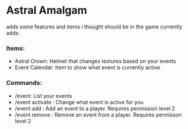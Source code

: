 # Astral Amalgam
adds some features and items i thought should be in the game
currently adds:
### Items:
- Astral Crown: Helmet that changes textures based on your events
- Event Calendar: Item to show what event is currently active

### Commands:
- /event: List your events
- /event activate <index>: Change what event is active for you
- /event add <player> <id>: Add an event to a player. Requires permission level 2
- /event remove <player> <id>: Remove an event from a player. Requires permisson level 2
